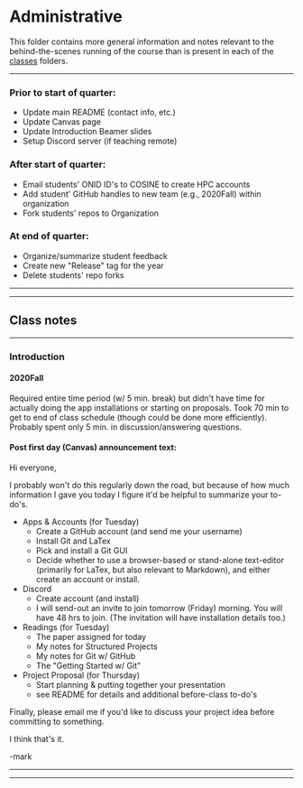 # Administrative
This folder contains more general information and notes relevant to the behind-the-scenes running of the course than is present in each of the [classes](../classes) folders.

***

### Prior to start of quarter:
-  Update main README (contact info, etc.)
-  Update Canvas page
-  Update Introduction Beamer slides
-  Setup Discord server (if teaching remote)

### After start of quarter:
- Email students' ONID ID's to COSINE to create HPC accounts
- Add student' GitHub handles to new team (e.g., 2020Fall) within organization
- Fork students' repos to Organization

### At end of quarter:
- Organize/summarize student feedback
- Create new "Release" tag for the year
- Delete students' repo forks

***
***
## Class notes

***

### Introduction
#### 2020Fall
Required entire time period (w/ 5 min. break) but didn't have time for actually doing the app installations or starting on proposals.
Took 70 min to get to end of class schedule (though could be done more efficiently).
Probably spent only 5 min. in discussion/answering questions.

#### Post first day (Canvas) announcement text:
Hi everyone,

I probably won't do this regularly down the road, but because of how much information I gave you today I figure it'd be helpful to summarize your to-do's.

- Apps & Accounts (for Tuesday)
  - Create a GitHub account (and send me your username)
  - Install Git and LaTex
  - Pick and install a Git GUI
  - Decide whether to use a browser-based or stand-alone text-editor (primarily for LaTex, but also relevant to Markdown), and either create an account or install.
- Discord
  - Create account (and install)
  - I will send-out an invite to join tomorrow (Friday) morning.  You will have 48 hrs to join.  (The invitation will have installation details too.)
- Readings (for Tuesday)
  - The paper assigned for today
  - My notes for Structured Projects
  - My notes for Git w/ GitHub
  - The "Getting Started w/ Git"
- Project Proposal (for Thursday)
  - Start planning & putting together your presentation
  - see README for details and additional before-class to-do's

Finally, please email me if you'd like to discuss your project idea before committing to something.

I think that's it.

-mark

***
***
